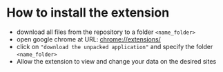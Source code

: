 # How to install the extension
- download all files from the repository to a folder `<name_folder>`
- open google chrome at URL: [chrome://extensions/](chrome://extensions/)
- click on `"download the unpacked application"` and specify the folder `<name_folder>`
- Allow the extension to view and change your data on the desired sites
